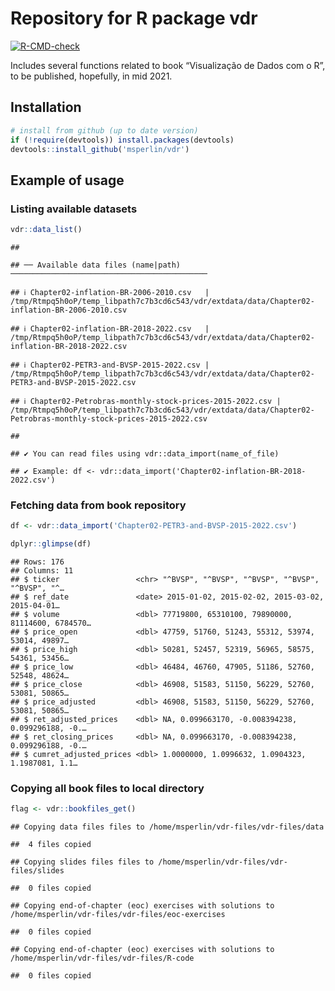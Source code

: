 
# Repository for R package vdr

<!-- badges: start -->

[![R-CMD-check](https://github.com/msperlin/vdr/workflows/R-CMD-check/badge.svg)](https://github.com/msperlin/vdr/actions)
<!-- badges: end -->

Includes several functions related to book “Visualização de Dados com o
R”, to be published, hopefully, in mid 2021.

## Installation

``` r
# install from github (up to date version)
if (!require(devtools)) install.packages(devtools)
devtools::install_github('msperlin/vdr')
```

## Example of usage

### Listing available datasets

``` r
vdr::data_list()
```

    ## 

    ## ── Available data files (name|path) ────────────────────────────────────────────

    ## ℹ Chapter02-inflation-BR-2006-2010.csv   | /tmp/Rtmpq5h0oP/temp_libpath7c7b3cd6c543/vdr/extdata/data/Chapter02-inflation-BR-2006-2010.csv

    ## ℹ Chapter02-inflation-BR-2018-2022.csv   | /tmp/Rtmpq5h0oP/temp_libpath7c7b3cd6c543/vdr/extdata/data/Chapter02-inflation-BR-2018-2022.csv

    ## ℹ Chapter02-PETR3-and-BVSP-2015-2022.csv | /tmp/Rtmpq5h0oP/temp_libpath7c7b3cd6c543/vdr/extdata/data/Chapter02-PETR3-and-BVSP-2015-2022.csv

    ## ℹ Chapter02-Petrobras-monthly-stock-prices-2015-2022.csv | /tmp/Rtmpq5h0oP/temp_libpath7c7b3cd6c543/vdr/extdata/data/Chapter02-Petrobras-monthly-stock-prices-2015-2022.csv

    ## 

    ## ✔ You can read files using vdr::data_import(name_of_file)

    ## ✔ Example: df <- vdr::data_import('Chapter02-inflation-BR-2018-2022.csv')

### Fetching data from book repository

``` r
df <- vdr::data_import('Chapter02-PETR3-and-BVSP-2015-2022.csv')

dplyr::glimpse(df)
```

    ## Rows: 176
    ## Columns: 11
    ## $ ticker                 <chr> "^BVSP", "^BVSP", "^BVSP", "^BVSP", "^BVSP", "^…
    ## $ ref_date               <date> 2015-01-02, 2015-02-02, 2015-03-02, 2015-04-01…
    ## $ volume                 <dbl> 77719800, 65310100, 79890000, 81114600, 6784570…
    ## $ price_open             <dbl> 47759, 51760, 51243, 55312, 53974, 53014, 49897…
    ## $ price_high             <dbl> 50281, 52457, 52319, 56965, 58575, 54361, 53456…
    ## $ price_low              <dbl> 46484, 46760, 47905, 51186, 52760, 52548, 48624…
    ## $ price_close            <dbl> 46908, 51583, 51150, 56229, 52760, 53081, 50865…
    ## $ price_adjusted         <dbl> 46908, 51583, 51150, 56229, 52760, 53081, 50865…
    ## $ ret_adjusted_prices    <dbl> NA, 0.099663170, -0.008394238, 0.099296188, -0.…
    ## $ ret_closing_prices     <dbl> NA, 0.099663170, -0.008394238, 0.099296188, -0.…
    ## $ cumret_adjusted_prices <dbl> 1.0000000, 1.0996632, 1.0904323, 1.1987081, 1.1…

### Copying all book files to local directory

``` r
flag <- vdr::bookfiles_get()
```

    ## Copying data files files to /home/msperlin/vdr-files/vdr-files/data

    ##  4 files copied

    ## Copying slides files files to /home/msperlin/vdr-files/vdr-files/slides

    ##  0 files copied

    ## Copying end-of-chapter (eoc) exercises with solutions to /home/msperlin/vdr-files/vdr-files/eoc-exercises

    ##  0 files copied

    ## Copying end-of-chapter (eoc) exercises with solutions to /home/msperlin/vdr-files/vdr-files/R-code

    ##  0 files copied
